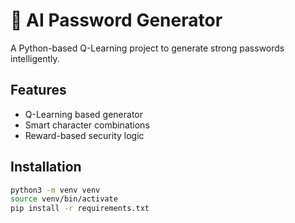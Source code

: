 # 🔐 AI Password Generator

A Python-based Q-Learning project to generate strong passwords intelligently.

## Features
- Q-Learning based generator
- Smart character combinations
- Reward-based security logic

## Installation

```bash
python3 -m venv venv
source venv/bin/activate
pip install -r requirements.txt

